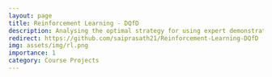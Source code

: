 ```yaml
---
layout: page
title: Reinforcement Learning - DQfD
description: Analysing the optimal strategy for using expert demonstrations during online RL after bootstrapping.
redirect: https://github.com/saiprasath21/Reinforcement-Learning-DQfD
img: assets/img/rl.png
importance: 1
category: Course Projects
---
```


